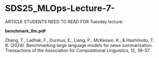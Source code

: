 # SDS25_MLOps-Lecture-7-




ARTICLE STUDENTS NEED TO READ FOR Tuesday lecture:

**benchmark_llm.pdf** 

Zhang, T., Ladhak, F., Durmus, E., Liang, P., McKeown, K., & Hashimoto, T. B. (2024). Benchmarking large language models for news summarization. Transactions of the Association for Computational Linguistics, 12, 39-57.
